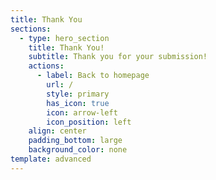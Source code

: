 ```yaml
---
title: Thank You
sections:
  - type: hero_section
    title: Thank You!
    subtitle: Thank you for your submission!
    actions:
      - label: Back to homepage
        url: /
        style: primary
        has_icon: true
        icon: arrow-left
        icon_position: left
    align: center
    padding_bottom: large
    background_color: none
template: advanced
---
```


